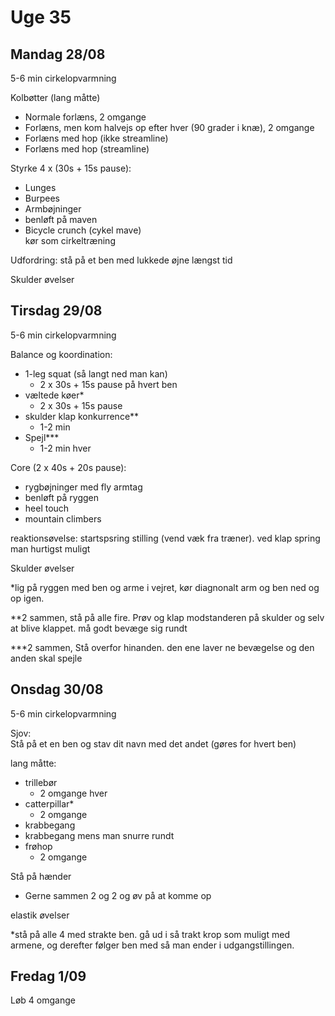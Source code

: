 # Uge 35
## Mandag 28/08
5-6 min cirkelopvarmning

Kolbøtter (lang måtte)
 - Normale forlæns, 2 omgange
 - Forlæns, men kom halvejs op efter hver (90 grader i knæ), 2 omgange
 - Forlæns med hop (ikke streamline)
 - Forlæns med hop (streamline)

Styrke 4 x (30s + 15s pause):
- Lunges
- Burpees
- Armbøjninger
- benløft på maven
- Bicycle crunch (cykel mave)  
kør som cirkeltræning

Udfordring: stå på et ben med lukkede øjne længst tid

Skulder øvelser

## Tirsdag 29/08
5-6 min cirkelopvarmning

Balance og koordination:
- 1-leg squat (så langt ned man kan) 
  - 2 x 30s + 15s pause på hvert ben
- væltede køer*
  - 2 x 30s + 15s pause
- skulder klap konkurrence**
  - 1-2 min
- Spejl***
  - 1-2 min hver

Core (2 x 40s + 20s pause):
- rygbøjninger med fly armtag
- benløft på ryggen
- heel touch
- mountain climbers

reaktionsøvelse:
startspsring stilling (vend væk fra træner). ved klap spring man hurtigst muligt

Skulder øvelser

*lig på ryggen med ben og arme i vejret, kør diagnonalt arm og ben ned og op igen.

**2 sammen, stå på alle fire. Prøv og klap modstanderen på skulder og selv at blive klappet. må godt bevæge sig rundt

***2 sammen, Stå overfor hinanden. den ene laver ne bevægelse og den anden skal spejle 

## Onsdag 30/08
5-6 min cirkelopvarmning

Sjov:  
Stå på et en ben og stav dit navn med det andet (gøres for hvert ben)

lang måtte:
- trillebør
  - 2 omgange hver
- catterpillar*
  - 2 omgange
- krabbegang
- krabbegang mens man snurre rundt
- frøhop
  - 2 omgange

Stå på hænder
- Gerne sammen 2 og 2 og øv på at komme op

elastik øvelser

*stå på alle 4 med strakte ben. gå ud i så trakt krop som muligt med armene, og derefter følger ben med så man ender i udgangstillingen.

## Fredag 1/09
Løb 4 omgange